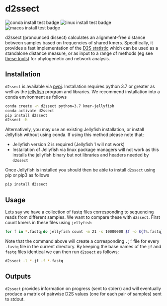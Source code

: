 # d2ssect

![conda install test badge](https://github.com/iracooke/d2ssect/actions/workflows/conda.yml/badge.svg)
![linux install test badge](https://github.com/iracooke/d2ssect/actions/workflows/linux.yml/badge.svg)
![macos install test badge](https://github.com/iracooke/d2ssect/actions/workflows/macos.yml/badge.svg)

d2ssect (pronounced dissect) calculates an alignment-free distance between samples based on frequencies of shared kmers. Specifically, it provides a fast implementation of the [D2S statistic](https://www.liebertpub.com/doi/10.1089/cmb.2009.0198) which can be used as a standalone distance measure, or as input to a range of methods (eg see [these tools](https://github.com/chanlab-genomics/alignment-free-tools)) for phylogenetic and network analysis.


## Installation

`d2ssect` is available via [pypi](https://pypi.org/project/d2ssect/).  Installation requires python 3.7 or greater as well as the [jellyfish](https://github.com/gmarcais/Jellyfish) program and libraries.  We recommend installation into a conda environment as follows
```bash
conda create -n d2ssect python=3.7 kmer-jellyfish
conda activate d2ssect
pip install d2ssect
d2ssect -h
```

Alternatively, you may use an existing Jellyfish installation, or install Jellyfish without using conda. If using this method please note that;

- Jellyfish version 2 is required (Jellyfish 1 will not work)
- Installation of Jellyfish via linux package managers will not work as this installs the jellyfish binary but not libraries and headers needed by `d2ssect`

Once Jellyfish is installed you should then be able to install `d2ssect` using pip or pip3 as follows
```bash
pip install d2ssect
```


## Usage

Lets say we have a collection of fastq files corresponding to sequencing reads from different samples. We want to compare these with `d2ssect`.  First count kmers in these files using `jellyfish`

```bash
for f in *.fastq;do jellyfish count -m 21 -s 10000000 $f -o ${f%.fastq}.jf ;done
```

Note that the command above will create a corresponding `.jf` file for every `.fastq` file in the current directory. By keeping the base names of the `jf` and `fastq` files identical we can then run `d2ssect` as follows;

```bash
d2ssect -l *.jf -f *.fastq
```

## Outputs

`d2ssect` provides information on progress (sent to stderr) and will eventually produce a matrix of pairwise D2S values (one for each pair of samples) sent to stdout. 



